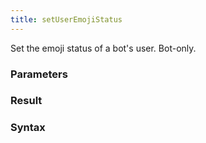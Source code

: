 ```yaml
---
title: setUserEmojiStatus
---
```


Set the emoji status of a bot's user. Bot-only.


### Parameters 



### Result 



### Syntax





